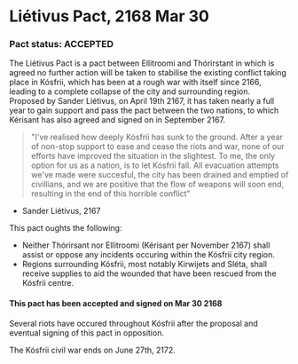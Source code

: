 # Liétivus Pact, 2168 Mar 30
### Pact status: ACCEPTED
The Liétivus Pact is a pact between Ellitroomi and Thórirstant in which is agreed no further action will be taken to stabilise the existing conflict taking place in Kósfrii, which has been at a rough war with itself since 2166, leading to a complete collapse of the city and surrounding region. \
Proposed by Sander Liétivus, on April 19th 2167, it has taken nearly a full year to gain support and pass the pact between the two nations, to which Kérisant has also agreed and signed on in September 2167. 

> "I've realised how deeply Kósfrii has sunk to the ground. After a year of non-stop support to ease and cease the riots and war, none of our efforts have improved the situation in the slightest. To me, the only option for us as a nation, is to let Kósfrii fall. All evacuation attempts we've made were succesful, the city has been drained and emptied of civillians, and we are positive that the flow of weapons will soon end, resulting in the end of this horrible conflict"
- Sander Liétivus, 2167

This pact oughts the following:
- Neither Thórirsant nor Ellitroomi (Kérisant per November 2167) shall assist or oppose any incidents occuring within the Kósfrii city region. 
- Regions surrounding Kósfrii, most notably Kirwijets and Sléta, shall receive supplies to aid the wounded that have been rescued from the Kósfrii centre.

#### This pact has been accepted and signed on Mar 30 2168
Several riots have occured throughout Kósfrii after the proposal and eventual signing of this pact in opposition.

The Kósfrii civil war ends on June 27th, 2172.

